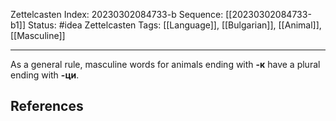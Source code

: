 Zettelcasten Index: 20230302084733-b
Sequence: [[20230302084733-b1]]
Status: #idea
Zettelcasten Tags: [[Language]], [[Bulgarian]], [[Animal]], [[Masculine]]

---

As a general rule, masculine words for animals ending with **-к** have a plural ending with **-ци**. 

## References